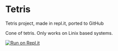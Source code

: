 # Tetris
Tetris project, made in repl.it, ported to GitHub

Cone of tetris. Only works on Linix based systems.

[![Run on Repl.it](https://repl.it/badge/github/Rickardo987/Tetris)](https://repl.it/github/Rickardo987/Tetris)
